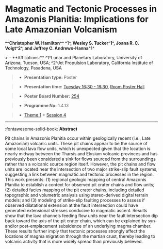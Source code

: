 # Magmatic and Tectonic Processes in Amazonis Planitia: Implications for Late Amazonian Volcanism

**^^Christopher W. Hamilton^^ ^1^, Wesley S. Tucker^1^, Joana R. C. Voigt^2^, and Jeffrey C. Andrews-Hanna^1^**

<!-- more -->> - **Affiliations:** ^1^Lunar and Planetary Laboratory, University of Arizona, Tucson, USA; ^2^Jet Propulsion Laboratory, California Institute of Technology, Pasadena, USA

> - **Presentation type:** Poster

> - **Presentation time:** [Tuesday 16:30 - 18:30](../sessions_comparison.md#__tabbed_2_6), [Room Poster Hall](../maps_venue.md#__tabbed_1_1)

> - **Poster Board Number:** [254](../map_poster_boards.md#tuesday)

> - **Programme No:** 1.4.13

> - [Theme 1](../theme1.md) > [Session 4](../sessions/session-1-4.md)

--- 

:fontawesome-solid-book: **Abstract**

Pit chains in Amazonis Planitia occur within geologically recent (i.e., Late Amazonian) volcanic units. These pit chains appear to be the source of some local lava flow units, which is unexpected given that the location is nearly midway between the Tharsis and Elysium volcanic provinces and has previously been considered a sink for flows sourced from the surroundings rather than a volcanic source region itself. However, the pit chains and flow units are located near the intersection of two major strike-slip fault systems, suggesting a link between magmatic and tectonic processes in the region. This work presents: (1) regional geologic mapping of central Amazonis Planitia to establish a context for observed pit crater chains and flow units; (2) detailed facies mapping of the pit crater chains, including detailed topographic and volumetric analysis using stereo-derived digital terrain models; and (3) modeling of strike-slip faulting processes to assess if observed dilatational extension at the fault intersection could have generated extensional stresses conducive to magmatic ascent. Results show that the lava channels feeding flow units near the fault intersection dip back toward the axis of the pit crater chain, which can be explained by syn- and/or post-emplacement subsidence of an underlying magma chamber. These results further imply that tectonic processes strongly affect the locations of magma migration through the martian crust, thereby leading to volcanic activity that is more widely spread than previously believed.

